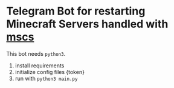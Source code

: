 # Telegram Bot for restarting Minecraft Servers handled with [mscs](https://github.com/MinecraftServerControl/mscs)

This bot needs `python3`.

1. install requirements
1. initialize config files {token}
1. run with `python3 main.py`
